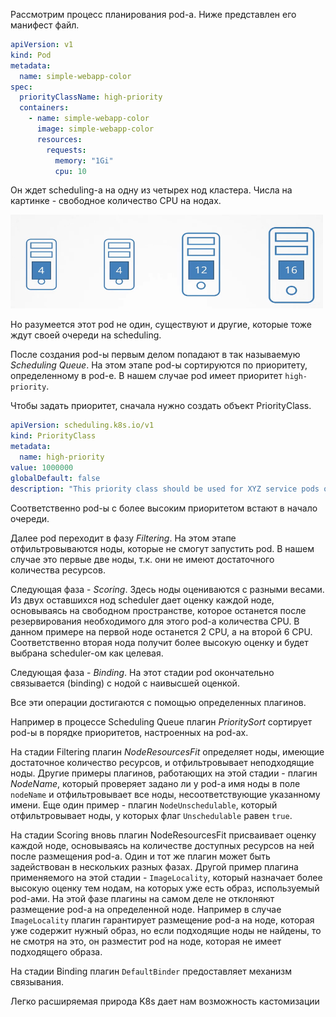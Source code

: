 Рассмотрим процесс планирования pod-а. Ниже представлен его манифест файл.

```yaml
apiVersion: v1
kind: Pod
metadata:
  name: simple-webapp-color
spec:
  priorityClassName: high-priority
  containers:
    - name: simple-webapp-color
      image: simple-webapp-color
      resources:
        requests:
          memory: "1Gi"
          cpu: 10
```

Он ждет scheduling-а на одну из четырех нод кластера. Числа на картинке - свободное количество CPU на нодах.

<img src="image.png" width="500" height="150"><br>

Но разумеется этот pod не один, существуют и другие, которые тоже ждут своей очереди на scheduling.

После создания pod-ы первым делом попадают в так называемую *Scheduling Queue*. На этом этапе pod-ы сортируются по приоритету, определенному в pod-е. В нашем случае pod имеет приоритет `high-priority`.

Чтобы задать приоритет, сначала нужно создать объект PriorityClass.

```yaml
apiVersion: scheduling.k8s.io/v1
kind: PriorityClass
metadata:
  name: high-priority
value: 1000000
globalDefault: false
description: "This priority class should be used for XYZ service pods only."
```

Соответственно pod-ы с более высоким приоритетом встают в начало очереди.

Далее pod переходит в фазу *Filtering*. На этом этапе отфильтровываются ноды, которые не смогут запустить pod. В нашем случае это первые две ноды, т.к. они не имеют достаточного количества ресурсов.

Следующая фаза - *Scoring*. Здесь ноды оцениваются с разными весами. Из двух оставшихся нод scheduler дает оценку каждой ноде, основываясь на свободном пространстве, которое останется после резервирования необходимого для этого pod-а количества CPU. В данном примере на первой ноде останется 2 CPU, а на второй 6 CPU. Соответственно вторая нода получит более высокую оценку и будет выбрана scheduler-ом как целевая.

Следующая фаза - *Binding*. На этот стадии pod окончательно связывается (binding) с нодой с наивысшей оценкой.

Все эти операции достигаются с помощью определенных плагинов.

Например в процессе Scheduling Queue плагин *PrioritySort* сортирует pod-ы в порядке приоритетов, настроенных на pod-ах.

На стадии Filtering плагин *NodeResourcesFit* определяет ноды, имеющие достаточное количество ресурсов, и отфильтровывает неподходящие ноды. Другие примеры плагинов, работающих на этой стадии - плагин *NodeName*, который проверяет задано ли у pod-а имя ноды в поле `nodeName` и отфильтровывает все ноды, несоответствующие указанному имени. Еще один пример - плагин `NodeUnschedulable`, который отфильтровывает ноды, у которых флаг `Unschedulable` равен `true`.

На стадии Scoring вновь плагин NodeResourcesFit присваивает оценку каждой ноде, основываясь на количестве доступных ресурсов на ней после размещения pod-а. Один и тот же плагин может быть задействован в нескольких разных фазах. Другой пример плагина применяемого на этой стадии - `ImageLocality`, который назначает более высокую оценку тем нодам, на которых уже есть образ, используемый pod-ами. На этой фазе плагины на самом деле не отклоняют размещение pod-а на определенной ноде. Например в случае `ImageLocality` плагин гарантирует размещение pod-а на ноде, которая уже содержит нужный образ, но если подходящие ноды не найдены, то не смотря на это, он разместит pod на ноде, которая не имеет подходящего образа.

На стадии Binding плагин `DefaultBinder` предоставляет механизм связывания.

Легко расширяемая природа K8s дает нам возможность кастомизации